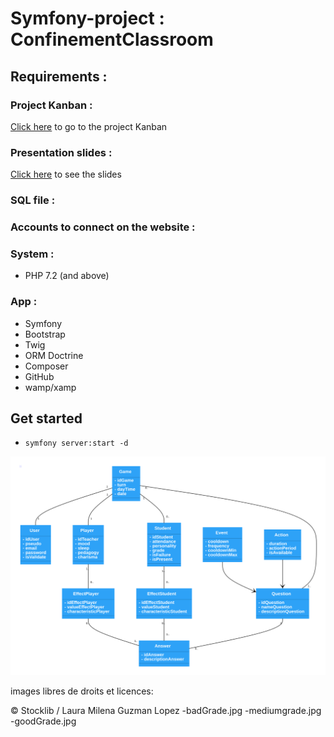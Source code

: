 # Symfony-project : ConfinementClassroom

## Requirements :


### Project Kanban :
[Click here](https://github.com/Zerui-WANG/Symfony-project/projects/1) to go to the project Kanban

### Presentation slides :
[Click here](https://github.com/Zerui-WANG/Symfony-project/blob/develop/presentation_slides.pdf) to see the slides

### SQL file :

### Accounts to connect on the website :

### System : 
- PHP 7.2 (and above)

### App : 
- Symfony
- Bootstrap
- Twig
- ORM Doctrine
- Composer
- GitHub
- wamp/xamp

## Get started
- `symfony server:start -d`

![Alt text](./diagrammeClasse.svg)

images libres de droits et licences:

© Stocklib / Laura Milena Guzman Lopez
-badGrade.jpg
-mediumgrade.jpg
-goodGrade.jpg
